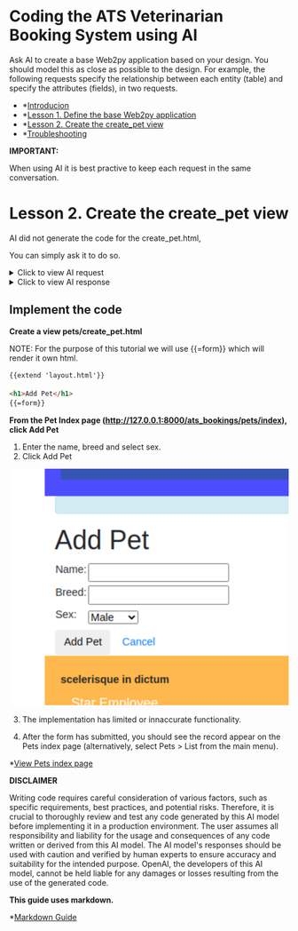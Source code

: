 # Coding the ATS Veterinarian Booking System using AI

Ask AI to create a base Web2py application based on your design. You should model this as close as possible to the design. For example, the following requests specify the relationship between each entity (table) and specify the attributes (fields), in two requests.

- *[Introducion](README.md)
- *[Lesson 1. Define the base Web2py application](LESSON_1.md)
- *[Lesson 2. Create the create_pet view](LESSON_2.md)
- *[Troubleshooting](TROUBLESHOOTING.md)

**IMPORTANT:**

When using AI it is best practive to keep each request in the same conversation.

# Lesson 2. Create the create_pet view #

AI did not generate the code for the create_pet.html,

You can simply ask it to do so.

<details>
    <summary>Click to view AI request</summary>

Create create_pet.html

</details>

<details>
    <summary>Click to view AI response</summary>

Certainly! Here's an example of the create_pet.html view file for creating a new pet in the ATS Veterinary Booking System:

```html
{{extend 'layout.html'}}

<h1>Add Pet</h1>

<form method="post" action="{{=URL('create_pet')}}">
    <table>
        <tr>
            <td><label for="name">Name:</label></td>
            <td><input type="text" name="name" id="name" required></td>
        </tr>
        <tr>
            <td><label for="breed">Breed:</label></td>
            <td><input type="text" name="breed" id="breed" required></td>
        </tr>
        <tr>
            <td><label for="sex">Sex:</label></td>
            <td>
                <select name="sex" id="sex" required>
                    <option value="M">Male</option>
                    <option value="F">Female</option>
                </select>
            </td>
        </tr>
        <tr>
            <td colspan="2">
                <input type="submit" value="Add Pet" class="btn">
                <a href="{{=URL('index')}}" class="btn">Cancel</a>
            </td>
        </tr>
    </table>
</form>
```

In this form, the user can enter the pet's name, breed, and select the sex from a dropdown menu. The form is submitted to the create_pet URL, which will handle the creation of the pet in the controller.

Make sure to save this file as create_pet.html in your views/default directory.

![Create View create_pet.html](img/ats_booking__lesson_2__create_view_pets_create_pet.png)

</details>

## Implement the code ##

**Create a view pets/create_pet.html**

NOTE: For the purpose of this tutorial we will use {{=form}} which will render it own html.

```html
{{extend 'layout.html'}}

<h1>Add Pet</h1>
{{=form}}
```

**From the Pet Index page (http://127.0.0.1:8000/ats_bookings/pets/index), click Add Pet**

1. Enter the name, breed and select sex.
2. Click Add Pet

![Create Pet Page and Form](img/ats_booking__lesson_2__pets_create_pet_page.png)

3. The implementation has limited or innaccurate functionality. 

4. After the form has submitted, you should see the record appear on the Pets index page (alternatively, select Pets > List from the main menu).

*[View Pets index page](img/ats_booking__lesson_2__home_page_with_pets_list.png)


**DISCLAIMER**

Writing code requires careful consideration of various factors, such as specific requirements, best practices, and potential risks. Therefore, it is crucial to thoroughly review and test any code generated by this AI model before implementing it in a production environment. The user assumes all responsibility and liability for the usage and consequences of any code written or derived from this AI model. The AI model's responses should be used with caution and verified by human experts to ensure accuracy and suitability for the intended purpose. OpenAI, the developers of this AI model, cannot be held liable for any damages or losses resulting from the use of the generated code.

**This guide uses markdown.**

*[Markdown Guide](https://www.markdownguide.org/basic-syntax/)